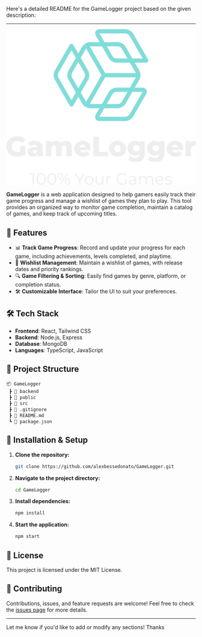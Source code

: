 Here's a detailed README for the GameLogger project based on the given description:

---

![GameLogger](./public/images/Original-sobre-transparente.png)

**GameLogger** is a web application designed to help gamers easily track their game progress and manage a wishlist of games they plan to play. This tool provides an organized way to monitor game completion, maintain a catalog of games, and keep track of upcoming titles.

## 🚀 Features

- 📊 **Track Game Progress**: Record and update your progress for each game, including achievements, levels completed, and playtime.
- 📅 **Wishlist Management**: Maintain a wishlist of games, with release dates and priority rankings.
- 🔍 **Game Filtering & Sorting**: Easily find games by genre, platform, or completion status.
- 🛠️ **Customizable Interface**: Tailor the UI to suit your preferences.

## 🛠️ Tech Stack

- **Frontend**: React, Tailwind CSS
- **Backend**: Node.js, Express
- **Database**: MongoDB
- **Languages**: TypeScript, JavaScript

## 📂 Project Structure

```plaintext
📦 GameLogger
 ┣ 📂 backend
 ┣ 📂 public
 ┣ 📂 src
 ┣ 📜 .gitignore
 ┣ 📜 README.md
 ┗ 📜 package.json
```

## 🚧 Installation & Setup

1. **Clone the repository:**

   ```bash
   git clone https://github.com/alexbessedonato/GameLogger.git
   ```

2. **Navigate to the project directory:**

   ```bash
   cd GameLogger
   ```

3. **Install dependencies:**

   ```bash
   npm install
   ```

4. **Start the application:**

   ```bash
   npm start
   ```

## 📜 License

This project is licensed under the MIT License.

## 🤝 Contributing

Contributions, issues, and feature requests are welcome! Feel free to check the [issues page](https://github.com/alexbessedonato/GameLogger/issues) for more details.

---

Let me know if you'd like to add or modify any sections! Thanks
